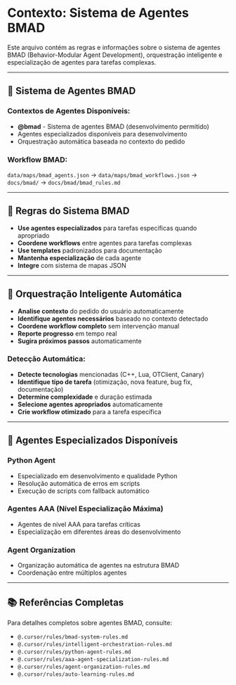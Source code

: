 # Contexto: Sistema de Agentes BMAD

Este arquivo contém as regras e informações sobre o sistema de agentes BMAD (Behavior-Modular Agent Development), orquestração inteligente e especialização de agentes para tarefas complexas.

---

## 🤖 Sistema de Agentes BMAD

### **Contextos de Agentes Disponíveis:**
- **@bmad** - Sistema de agentes BMAD (desenvolvimento permitido)
- Agentes especializados disponíveis para desenvolvimento
- Orquestração automática baseada no contexto do pedido

### **Workflow BMAD:**
`data/maps/bmad_agents.json` → `data/maps/bmad_workflows.json` → `docs/bmad/` → `docs/bmad/bmad_rules.md`

---

## 🎯 Regras do Sistema BMAD

- **Use agentes especializados** para tarefas específicas quando apropriado
- **Coordene workflows** entre agentes para tarefas complexas
- **Use templates** padronizados para documentação
- **Mantenha especialização** de cada agente
- **Integre** com sistema de mapas JSON

---

## 🤖 Orquestração Inteligente Automática

- **Analise contexto** do pedido do usuário automaticamente
- **Identifique agentes necessários** baseado no contexto detectado
- **Coordene workflow completo** sem intervenção manual
- **Reporte progresso** em tempo real
- **Sugira próximos passos** automaticamente

### **Detecção Automática:**
- **Detecte tecnologias** mencionadas (C++, Lua, OTClient, Canary)
- **Identifique tipo de tarefa** (otimização, nova feature, bug fix, documentação)
- **Determine complexidade** e duração estimada
- **Selecione agentes apropriados** automaticamente
- **Crie workflow otimizado** para a tarefa específica

---

## 🔧 Agentes Especializados Disponíveis

### **Python Agent**
- Especializado em desenvolvimento e qualidade Python
- Resolução automática de erros em scripts
- Execução de scripts com fallback automático

### **Agentes AAA (Nível Especialização Máxima)**
- Agentes de nível AAA para tarefas críticas
- Especialização em diferentes áreas do desenvolvimento

### **Agent Organization**
- Organização automática de agentes na estrutura BMAD
- Coordenação entre múltiplos agentes

---

## 📚 Referências Completas

Para detalhes completos sobre agentes BMAD, consulte:
- `@.cursor/rules/bmad-system-rules.md`
- `@.cursor/rules/intelligent-orchestration-rules.md`
- `@.cursor/rules/python-agent-rules.md`
- `@.cursor/rules/aaa-agent-specialization-rules.md`
- `@.cursor/rules/agent-organization-rules.md`
- `@.cursor/rules/auto-learning-rules.md`
